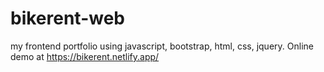 # bikerent-web
my frontend portfolio using javascript, bootstrap, html, css, jquery. Online demo at https://bikerent.netlify.app/
